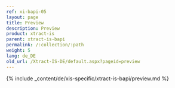 ```yaml
---
ref: xi-bapi-05
layout: page
title: Preview
description: Preview
product: xtract-is
parent: xtract-is-bapi
permalink: /:collection/:path
weight: 5
lang: de_DE
old_url: /Xtract-IS-DE/default.aspx?pageid=preview
---
```

{% include _content/de/xis-specific/xtract-is-bapi/preview.md %}
